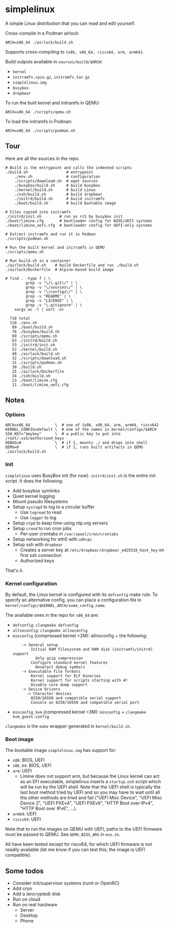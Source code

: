 # simplelinux

A simple Linux distribution that you can read and edit yourself.

Cross-compile in a Podman airlock:

```
ARCH=x86_64 ./airlock/build.sh
```

Supports cross-compiling to `{x86, x86_64, riscv64, arm, arm64}`.

Build outputs available in `sources/build/$ARCH`:
* `kernel`
* `initramfs.cpio.gz`, `initramfs.tar.gz`
* `simplelinux.img`
* `busybox`
* `dropbear`

To run the built kernel and initramfs in QEMU:

```
ARCH=x86_64 ./scripts/qemu.sh
```

To load the initramfs in Podman:

```
ARCH=x86_64 ./scripts/podman.sh
```

## Tour

Here are all the sources in the repo.

```
# Build is the entrypoint and calls the indented scripts
./build.sh                 # entrypoint
    ./env.sh               # configuration
    ./scripts/download.sh  # wget sources
    ./busybox/build.sh     # build busybox
    ./kernel/build.sh      # build Linux
    ./ssh/build.sh         # build dropbear
    ./initrd/build.sh      # build initramfs
    ./boot/build.sh        # build bootable image

# Files copied into initramfs
./initrd/init.sh        # run as rcS by busybox init
./boot/limine.cfg       # bootloader config for BIOS/UEFI systems
./boot/limine_uefi.cfg  # bootloader config for UEFI-only systems

# Extract initramfs and run it in Podman
./scripts/podman.sh

# Run the built kernel and initramfs in QEMU
./scripts/qemu.sh

# Run build.sh in a container
./airlock/build.sh    # build Dockerfile and run ./build.sh
./airlock/Dockerfile  # Alpine-based build image
```

```
# find . -type f | \
         grep -v "\/\.git\/" | \
         grep -v "\/sources\/" | \
         grep -v "\/configs\/" | \
         grep -v "README" | \
         grep -v "LICENSE" | \
         grep -v "\.gitignore" | \
    xargs wc -l | sort -nr

  718 total
  110 ./env.sh
   89 ./boot/build.sh
   76 ./busybox/build.sh
   69 ./scripts/qemu.sh
   63 ./initrd/build.sh
   53 ./initrd/init.sh
   52 ./kernel/build.sh
   40 ./airlock/build.sh
   32 ./scripts/download.sh
   31 ./scripts/podman.sh
   30 ./build.sh
   25 ./airlock/Dockerfile
   24 ./ssh/build.sh
   13 ./boot/limine.cfg
   11 ./boot/limine_uefi.cfg
```

## Notes

### Options

```
ARCH=x86_64           \  # one of {x86, x86_64, arm, arm64, riscv64}
KERNEL_CONFIG=default \  # one of the names in kernel/configs/$ARCH
SSH_KEY="$mykey"      \  # a public key to put into /root/.ssh/authorized_keys
DEBUG=0               \  # if 1, mounts ./ and drops into shell
QEMU=0                \  # if 1, runs built artifacts in QEMU
./airlock/build.sh
```

### Init

`simplelinux` uses BusyBox init (for now). `initrd/init.sh` is the entire
init script. It does the following:
* Add busybox symlinks
* Quiet kernel logging
* Mount pseudo filesystems
* Setup `syslogd` to log to a circular buffer
  * Use `logread` to read
  * Use `logger` to log
* Setup `ntpd` to keep time using ntp.org servers
* Setup `crond` to run cron jobs
  * Per-user crontabs in `/var/spool/cron/crontabs`
* Setup networking for eth0 with `udhcpc`
* Setup ssh with `dropbear`
  * Creates a server key at `/etc/dropbear/dropbear_ed25519_host_key` on first
    ssh connection
  * Authorized keys

That's it.

### Kernel configuration

By default, the Linux kernel is configured with its `defconfig` make rule.
To specify an alternative config, you can place a configuration file in
`kernel/configs/$KERNEL_ARCH/some_config_name`.

The available ones in the repo for `x86_64` are:
* `defconfig`: `clangmake defconfig`
* `allnoconfig`: `clangmake allnoconfig`
* `minconfig` (compressed kernel <2M): allnoconfig + the following:
    ```
        -> General setup
            Initial RAM filesystem and RAM disk (initramfs/initrd) support
              Only gzip compression
            Configure standard kernel features
              Deselect debug symbols
        -> Executable file formats
            Kernel support for ELF binaries
            Kernel support for scripts starting with #!
            Disable core dump support
        -> Device Drivers
          -> Character devices
            8250/16550 and compatible serial support
            Console on 8250/16550 and compatible serial port
    ```
* `minconfig_kvm` (compressed kernel <3M): `minconfig` +
  `clangmake kvm_guest.config`

`clangmake` is the `make` wrapper generated in `kernel/build.sh`.

### Boot image

The bootable image `simplelinux.img` has support for:
* `x86`: BIOS, UEFI
* `x86_64`: BIOS, UEFI
* `arm`: UEFI
  * Limine does not support arm, but because the Linux kernel can act as an
    EFI executable, simplelinux inserts a `startup.nsh` script which will be
    run by the UEFI shell. Note that the UEFI shell is typically the last boot
    method tried by UEFI and so you may have to wait until all the other methods
    are tried and fail ("UEFI Misc Device", "UEFI Misc Device 2", "UEFI PXEv4",
    "UEFI PXEv6", "HTTP Boot over IPv4", "HTTP Boot over IPv6", ...).
* `arm64`: UEFI
* `riscv64`: UEFI

Note that to run the images on QEMU with UEFI, paths to the UEFI firmware must
be passed to QEMU. See `QEMU_BIOS_ARG` in `env.sh`.

All have been tested except for riscv64, for which UEFI firmware is not readily
available (let me know if you can test this; the image is UEFI compatible).

## Some todos

* Consider init/supervisor systems (runit or OpenRC)
* Add cron
* Add a (encrypted) disk
* Run on cloud
* Run on real hardware
  * Server
  * Desktop
  * Phone
